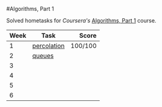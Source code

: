 #Algorithms, Part 1

Solved hometasks for *Coursera's* [Algorithms, Part 1](https://www.coursera.org/learn/algorithms-part1) course.

| Week| Task | Score |
|-----|------|------:|
| 1   | [percolation](https://coursera.cs.princeton.edu/algs4/assignments/percolation/specification.php) | 100/100 |
| 2   | [queues](https://coursera.cs.princeton.edu/algs4/assignments/queues/specification.php) |    |
| 3   |      |       |
| 4   |      |       |
| 5   |      |       |
| 6   |      |       |